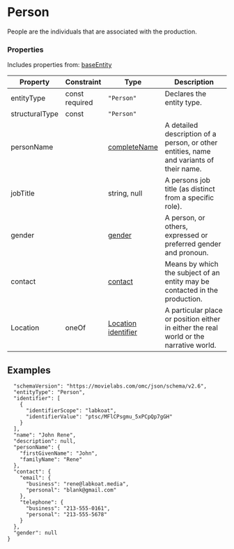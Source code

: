 # Person
People are the individuals that are associated with the production.
### Properties
Includes properties from: [baseEntity](../core/baseEntity.md)

| Property       | Constraint        | Type                                                                                  | Description                                                                             |
| -------------- | ----------------- | ------------------------------------------------------------------------------------- | --------------------------------------------------------------------------------------- |
| entityType     | const<br>required | `"Person"`                                                                            | Declares the entity type.                                                               |
| structuralType | const             | `"Person"`                                                                            |                                                                                         |
| personName     |                   | [completeName](../Utility/Utility.md#completeName)                                    | A detailed description of a person, or other entities, name and variants of their name. |
| jobTitle       |                   | string, null                                                                          | A persons job title (as distinct from a specific role).                                 |
| gender         |                   | [gender](../Utility/Utility.md#gender)                                                | A person, or others, expressed or preferred gender and pronoun.                         |
| contact        |                   | [contact](../Utility/Utility.md#contact)                                              | Means by which the subject of an entity may be contacted in the production.             |
| Location       | oneOf             | [Location](../Utility/Location.md) <br>[identifier](../Utility/Utility.md#identifier) | A particular place or position either in either the real world or the narrative world.  |

## Examples

```JSON{  
  "schemaVersion": "https://movielabs.com/omc/json/schema/v2.6",  
  "entityType": "Person",  
  "identifier": [  
    {  
      "identifierScope": "labkoat",  
      "identifierValue": "ptsc/MFlCPsgmu_5xPCpQp7gGH"  
    }  
  ],  
  "name": "John Rene",  
  "description": null,  
  "personName": {  
    "firstGivenName": "John",  
    "familyName": "Rene"  
  },  
  "contact": {  
    "email": {  
      "business": "rene@labkoat.media",  
      "personal": "blank@gmail.com"  
    },  
    "telephone": {  
      "business": "213-555-0161",  
      "personal": "213-555-5678"  
    }  
  },  
  "gender": null  
}
```
